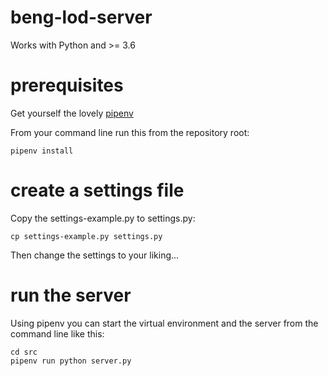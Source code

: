 # beng-lod-server


Works with Python and >= 3.6

# prerequisites
Get yourself the lovely [pipenv](https://docs.pipenv.org/en/latest/)

From your command line run this from the repository root:
```
pipenv install
```
# create a settings file

Copy the settings-example.py to settings.py:

```
cp settings-example.py settings.py
```

Then change the settings to your liking...

# run the server
Using pipenv you can start the virtual environment and the server from the command line like this:
```
cd src
pipenv run python server.py
```


